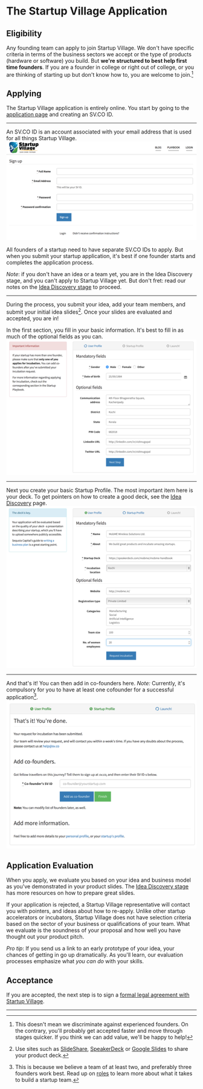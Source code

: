 # The Startup Village Application

## Eligibility

Any founding team can apply to join Startup Village. We don't have specific criteria in terms of the business sectors we accept or the type of products (hardware or software) you build. But **we're structured to best help first time founders**. If you are a founder in college or right out of college, or you are thinking of starting up but don't know how to, you are welcome to join.[^1]

## Applying

The Startup Village application is entirely online. You start by going to the [application page](http://SV.CO/apply) and creating an SV.CO ID. 

---
An SV.CO ID is an account associated with your email address that is used for all things Startup Village.
![Image of SV.CO ID Creation Process](images/apply0.png)

All founders of a startup need to have separate SV.CO IDs to apply. But when you submit your startup application, it's best if one founder starts and completes the application process.

*Note*: if you don't have an idea or a team yet, you are in the Idea Discovery stage, and you can't apply to Startup Village yet. But don't fret: read our notes on the [Idea Discovery stage](stages/1-idea-discovery.md) to proceed.

---
During the process, you submit your idea, add your team members, and submit your initial idea slides[^2]. Once your slides are evaluated and accepted, you are in!

In the first section, you fill in your basic information. It's best to fill in as much of the optional fields as you can.
![Images of the application process](images/apply1.png)

---
Next you create your basic Startup Profile. The most important item here is your deck. To get pointers on how to create a good deck, see the [Idea Discovery](stages/1-idea-discovery.md) page.
![Images of the application process](images/apply2.png)

---
And that's it! You can then add in co-founders here. *Note:* Currently, it's compulsory for you to have at least one cofounder for a successful application[^3].
![Images of the application process](images/apply3.png)

## Application Evaluation
When you apply, we evaluate you based on your idea and business model as you've demonstrated in your product slides. The [Idea Discovery stage](stages/1-idea-discovery.md) has more resources on how to prepare great slides. 

If your application is rejected, a Startup Village representative will contact you with pointers, and ideas about how to re-apply. Unlike other startup accelerators or incubators, Startup Village does not have selection criteria based on the sector of your business or qualifications of your team. What we evaluate is the soundness of your proposal and how well you have thought out your product pitch.

*Pro tip*: If you send us a link to an early prototype of your idea, your chances of getting in go up dramatically. As you'll learn, our evaluation processes emphasize what *you can do* with your skills. 

## Acceptance
If you are accepted, the next step is to sign a [formal legal agreement with Startup Village](2-legal-agreement.md). 

---
[^1]: This doesn't mean we discriminate against experienced founders. On the contrary, you'll probably get accepted faster and move through stages quicker. If you think we can add value, we'll be happy to help!
[^2]: Use sites such as [SlideShare](http://www.slideshare.net), [SpeakerDeck](https://speakerdeck.com) or [Google Slides](http://www.google.com/slides/about/) to share your product deck.
[^3]: This is because we believe a team of at least two, and preferably three founders work best. Read up on [roles](5-startup-roles.md) to learn more about what it takes to build a startup team.